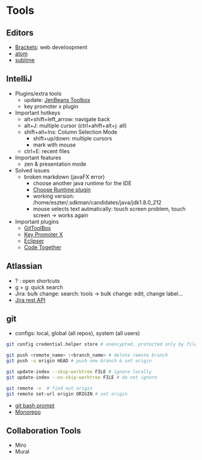 # Tools

## Editors

- [Brackets](http://brackets.io/): web develoopment
- [atom](https://atom.io/)
- [sublime](https://www.sublimetext.com/)

## IntelliJ

- Plugins/extra tools
  - update: [JenBeans Toolbox](https://www.jetbrains.com/toolbox-app/)
  - key promoter x plugin
- Important hotkeys
  - alt+shift+left_arrow: navigate back
  - alt+J: multiple cursor (ctrl+ahift+alt+j: all)
  - shift+alt+Ins: Column Selection Mode
    - shift+up/down: multiple cursors
    - mark with mouse
  - ctrl+E: recent files
- Important features
  - zen & presentation mode
- Solved issues
  - broken markdown (javaFX error)
    - choose another java runtime for the IDE
    - [Choose Runtime plugin](https://plugins.jetbrains.com/plugin/12836-choose-runtime)
    - working version: /home/eszter/.sdkman/candidates/java/jdk1.8.0_212
    - mouse selects text autmatically: touch screen problem, touch screen -> works again
- Important plugins
  - [GitToolBox](https://plugins.jetbrains.com/plugin/7499-gittoolbox)
  - [Key Promoter X](https://plugins.jetbrains.com/plugin/9792-key-promoter-x)
  - [Eclipser](https://plugins.jetbrains.com/plugin/7153-eclipser)
  - [Code Together](https://plugins.jetbrains.com/plugin/14225-codetogether)

## Atlassian

- ? : open shortcuts
- g + g: quick search
- Jira: bulk change: search: tools -> bulk change: edit, change label...
- [Jira rest API](https://developer.atlassian.com/server/jira/platform/rest-apis/)

## git

- configs: local, global (all repos), system (all users)

```bash
git config credential.helper store # unencypted, protected only by file permissions

git push <remote_name> :<branch_name> # delete remote branch
git push -u origin HEAD # push new branch & set origin

git update-index --skip-worktree FILE # ignore locally
git update-index --no-skip-worktree FILE # do not ignore

git remote -v  # find out origin
git remote set-url origin ORIGIN # set origin
```

- [git bash prompt](https://github.com/magicmonty/bash-git-prompt)
- [Monorepo](https://www.atlassian.com/git/tutorials/monorepos)

## Collaboration Tools

- Miro
- Mural
